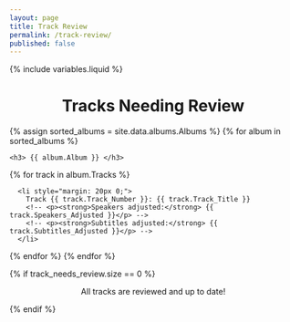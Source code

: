```yaml
---
layout: page
title: Track Review
permalink: /track-review/
published: false
---
```


{% include variables.liquid %}

<h1 style="text-align: center;">Tracks Needing Review</h1>

{% assign sorted_albums = site.data.albums.Albums %}
{% for album in sorted_albums %}

  <ul style="list-style-type: none; padding: 0;">

    <h3> {{ album.Album }} </h3>

  </ul>

  {% for track in album.Tracks %}

  <ul style="padding: 0;">
  
      <li style="margin: 20px 0;">
        Track {{ track.Track_Number }}: {{ track.Track_Title }}
        <!-- <p><strong>Speakers adjusted:</strong> {{ track.Speakers_Adjusted }}</p> -->
        <!-- <p><strong>Subtitles adjusted:</strong> {{ track.Subtitles_Adjusted }}</p> -->
      </li>

  </ul>

  {% endfor %}
{% endfor %}

{% if track_needs_review.size == 0 %}
  <p style="text-align: center;">All tracks are reviewed and up to date!</p>
{% endif %}
